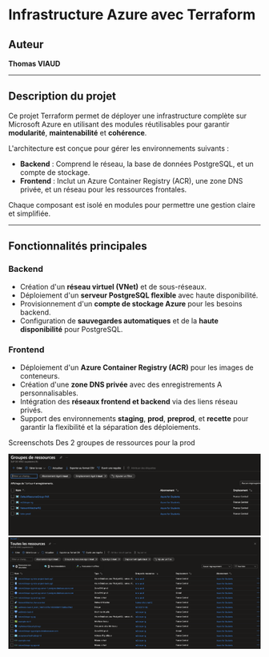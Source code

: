 # Infrastructure Azure avec Terraform

## Auteur
**Thomas VIAUD**

---

## Description du projet

Ce projet Terraform permet de déployer une infrastructure complète sur Microsoft Azure en utilisant des modules réutilisables pour garantir **modularité**, **maintenabilité** et **cohérence**. 

L'architecture est conçue pour gérer les environnements suivants :

- **Backend** : Comprend le réseau, la base de données PostgreSQL, et un compte de stockage.
- **Frontend** : Inclut un Azure Container Registry (ACR), une zone DNS privée, et un réseau pour les ressources frontales.

Chaque composant est isolé en modules pour permettre une gestion claire et simplifiée.

---

## Fonctionnalités principales

### Backend
- Création d'un **réseau virtuel (VNet)** et de sous-réseaux.
- Déploiement d'un **serveur PostgreSQL flexible** avec haute disponibilité.
- Provisionnement d'un **compte de stockage Azure** pour les besoins backend.
- Configuration de **sauvegardes automatiques** et de la **haute disponibilité** pour PostgreSQL.

### Frontend
- Déploiement d'un **Azure Container Registry (ACR)** pour les images de conteneurs.
- Création d'une **zone DNS privée** avec des enregistrements A personnalisables.
- Intégration des **réseaux frontend et backend** via des liens réseau privés.
- Support des environnements **staging**, **prod**, **preprod**, et **recette** pour garantir la flexibilité et la séparation des déploiements.




Screenschots Des 2 groupes de ressources pour la prod

![alt text](image.png)
![alt text](image-1.png)